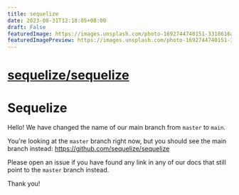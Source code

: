 ```yaml
---
title: sequelize
date: 2023-08-31T12:18:05+08:00
draft: False
featuredImage: https://images.unsplash.com/photo-1692744740151-3318616aff36?ixid=M3w0NjAwMjJ8MHwxfHJhbmRvbXx8fHx8fHx8fDE2OTM0NTUyOTN8&ixlib=rb-4.0.3
featuredImagePreview: https://images.unsplash.com/photo-1692744740151-3318616aff36?ixid=M3w0NjAwMjJ8MHwxfHJhbmRvbXx8fHx8fHx8fDE2OTM0NTUyOTN8&ixlib=rb-4.0.3
---
```


# [sequelize/sequelize](https://github.com/sequelize/sequelize)

# Sequelize

Hello! We have changed the name of our main branch from `master` to `main`.

You're looking at the `master` branch right now, but you should see the main branch instead: https://github.com/sequelize/sequelize

Please open an issue if you have found any link in any of our docs that still point to the `master` branch instead.

Thank you!
